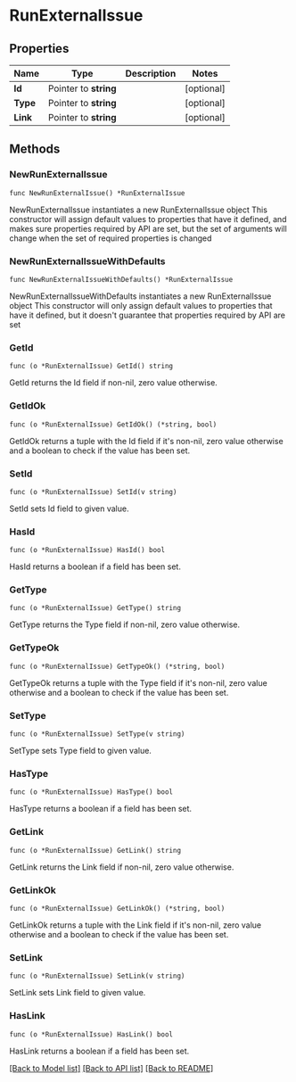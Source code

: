 # RunExternalIssue

## Properties

Name | Type | Description | Notes
------------ | ------------- | ------------- | -------------
**Id** | Pointer to **string** |  | [optional] 
**Type** | Pointer to **string** |  | [optional] 
**Link** | Pointer to **string** |  | [optional] 

## Methods

### NewRunExternalIssue

`func NewRunExternalIssue() *RunExternalIssue`

NewRunExternalIssue instantiates a new RunExternalIssue object
This constructor will assign default values to properties that have it defined,
and makes sure properties required by API are set, but the set of arguments
will change when the set of required properties is changed

### NewRunExternalIssueWithDefaults

`func NewRunExternalIssueWithDefaults() *RunExternalIssue`

NewRunExternalIssueWithDefaults instantiates a new RunExternalIssue object
This constructor will only assign default values to properties that have it defined,
but it doesn't guarantee that properties required by API are set

### GetId

`func (o *RunExternalIssue) GetId() string`

GetId returns the Id field if non-nil, zero value otherwise.

### GetIdOk

`func (o *RunExternalIssue) GetIdOk() (*string, bool)`

GetIdOk returns a tuple with the Id field if it's non-nil, zero value otherwise
and a boolean to check if the value has been set.

### SetId

`func (o *RunExternalIssue) SetId(v string)`

SetId sets Id field to given value.

### HasId

`func (o *RunExternalIssue) HasId() bool`

HasId returns a boolean if a field has been set.

### GetType

`func (o *RunExternalIssue) GetType() string`

GetType returns the Type field if non-nil, zero value otherwise.

### GetTypeOk

`func (o *RunExternalIssue) GetTypeOk() (*string, bool)`

GetTypeOk returns a tuple with the Type field if it's non-nil, zero value otherwise
and a boolean to check if the value has been set.

### SetType

`func (o *RunExternalIssue) SetType(v string)`

SetType sets Type field to given value.

### HasType

`func (o *RunExternalIssue) HasType() bool`

HasType returns a boolean if a field has been set.

### GetLink

`func (o *RunExternalIssue) GetLink() string`

GetLink returns the Link field if non-nil, zero value otherwise.

### GetLinkOk

`func (o *RunExternalIssue) GetLinkOk() (*string, bool)`

GetLinkOk returns a tuple with the Link field if it's non-nil, zero value otherwise
and a boolean to check if the value has been set.

### SetLink

`func (o *RunExternalIssue) SetLink(v string)`

SetLink sets Link field to given value.

### HasLink

`func (o *RunExternalIssue) HasLink() bool`

HasLink returns a boolean if a field has been set.


[[Back to Model list]](../README.md#documentation-for-models) [[Back to API list]](../README.md#documentation-for-api-endpoints) [[Back to README]](../README.md)


